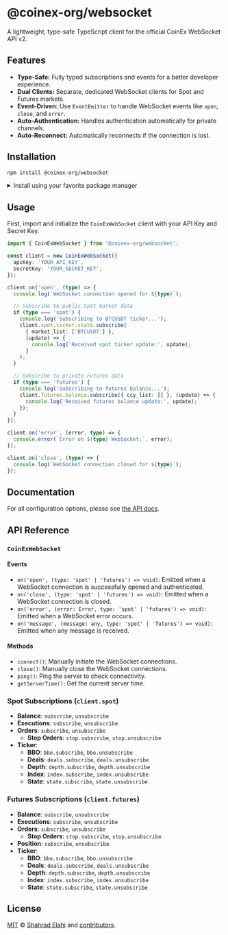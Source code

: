 # @coinex-org/websocket

A lightweight, type-safe TypeScript client for the official CoinEx WebSocket API v2.

## Features

- **Type-Safe:** Fully typed subscriptions and events for a better developer experience.
- **Dual Clients:** Separate, dedicated WebSocket clients for Spot and Futures markets.
- **Event-Driven:** Use `EventEmitter` to handle WebSocket events like `open`, `close`, and `error`.
- **Auto-Authentication:** Handles authentication automatically for private channels.
- **Auto-Reconnect:** Automatically reconnects if the connection is lost.

## Installation

```bash
npm install @coinex-org/websocket
```

<details>
<summary>Install using your favorite package manager</summary>

**pnpm**

```bash
pnpm install @coinex-org/websocket
```

**yarn**

```bash
yarn add @coinex-org/websocket
```

</details>

## Usage

First, import and initialize the `CoinExWebSocket` client with your API Key and Secret Key.

```typescript
import { CoinExWebSocket } from '@coinex-org/websocket';

const client = new CoinExWebSocket({
  apiKey: 'YOUR_API_KEY',
  secretKey: 'YOUR_SECRET_KEY',
});

client.on('open', (type) => {
  console.log(`WebSocket connection opened for ${type}`);

  // Subscribe to public Spot market data
  if (type === 'spot') {
    console.log('Subscribing to BTCUSDT ticker...');
    client.spot.ticker.state.subscribe(
      { market_list: ['BTCUSDT'] },
      (update) => {
        console.log('Received spot ticker update:', update);
      }
    );
  }

  // Subscribe to private Futures data
  if (type === 'futures') {
    console.log('Subscribing to futures balance...');
    client.futures.balance.subscribe({ ccy_list: [] }, (update) => {
      console.log('Received futures balance update:', update);
    });
  }
});

client.on('error', (error, type) => {
  console.error(`Error on ${type} WebSocket:`, error);
});

client.on('close', (type) => {
  console.log(`WebSocket connection closed for ${type}`);
});
```

## Documentation

For all configuration options, please see [the API docs](https://www.jsdocs.io/package/@coinex-org/websocket).

## API Reference

### `CoinExWebSocket`

#### Events

- `on('open', (type: 'spot' | 'futures') => void)`: Emitted when a WebSocket connection is successfully opened and authenticated.
- `on('close', (type: 'spot' | 'futures') => void)`: Emitted when a WebSocket connection is closed.
- `on('error', (error: Error, type: 'spot' | 'futures') => void)`: Emitted when a WebSocket error occurs.
- `on('message', (message: any, type: 'spot' | 'futures') => void)`: Emitted when any message is received.

#### Methods

- `connect()`: Manually initiate the WebSocket connections.
- `close()`: Manually close the WebSocket connections.
- `ping()`: Ping the server to check connectivity.
- `getServerTime()`: Get the current server time.

### Spot Subscriptions (`client.spot`)

- **Balance**: `subscribe`, `unsubscribe`
- **Executions**: `subscribe`, `unsubscribe`
- **Orders**: `subscribe`, `unsubscribe`
  - **Stop Orders**: `stop.subscribe`, `stop.unsubscribe`
- **Ticker**:
  - **BBO**: `bbo.subscribe`, `bbo.unsubscribe`
  - **Deals**: `deals.subscribe`, `deals.unsubscribe`
  - **Depth**: `depth.subscribe`, `depth.unsubscribe`
  - **Index**: `index.subscribe`, `index.unsubscribe`
  - **State**: `state.subscribe`, `state.unsubscribe`

### Futures Subscriptions (`client.futures`)

- **Balance**: `subscribe`, `unsubscribe`
- **Executions**: `subscribe`, `unsubscribe`
- **Orders**: `subscribe`, `unsubscribe`
  - **Stop Orders**: `stop.subscribe`, `stop.unsubscribe`
- **Position**: `subscribe`, `unsubscribe`
- **Ticker**:
  - **BBO**: `bbo.subscribe`, `bbo.unsubscribe`
  - **Deals**: `deals.subscribe`, `deals.unsubscribe`
  - **Depth**: `depth.subscribe`, `depth.unsubscribe`
  - **Index**: `index.subscribe`, `index.unsubscribe`
  - **State**: `state.subscribe`, `state.unsubscribe`

## License

[MIT](/LICENSE) © [Shahrad Elahi](https://github.com/shahradelahi) and [contributors](https://github.com/shahradelahi/coinex/graphs/contributors).
